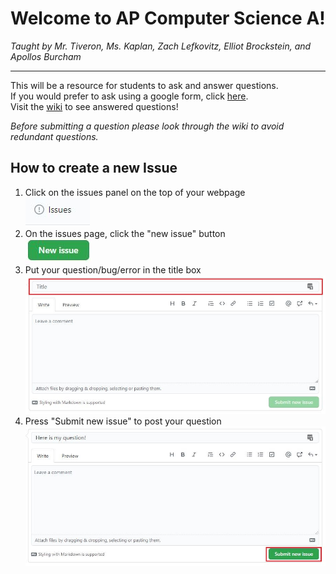 # Welcome to AP Computer Science A!
*Taught by Mr. Tiveron, Ms. Kaplan, Zach Lefkovitz, Elliot Brockstein, and Apollos Burcham*

---
This will be a resource for students to ask and answer questions. \
If you would prefer to ask using a google form, click [here](https://docs.google.com/forms/d/e/1FAIpQLSfuFh-9IUkqL2a2VW1twcTDm2s8BEC9hsQ0N_19QmsRytTdoA/viewform?usp=sf_link).\
Visit the [wiki](https://github.com/i-am-zach/AP-CS-A/wiki) to see answered questions!

*Before submitting a question please look through the wiki to avoid redundant questions.*

## How to create a new Issue
1. Click on the issues panel on the top of your webpage  
![Issue](https://raw.githubusercontent.com/i-am-zach/AP-CS-A/master/issues.JPG)
2. On the issues page, click the "new issue" button  
![New Issue](https://raw.githubusercontent.com/i-am-zach/AP-CS-A/master/new_issue.JPG)
3. Put your question/bug/error in the title box
![Issue Form](https://raw.githubusercontent.com/i-am-zach/AP-CS-A/master/issue_form.JPG)
4. Press "Submit new issue" to post your question  
![Submit new Issue](https://raw.githubusercontent.com/i-am-zach/AP-CS-A/master/Submit%20new%20issue.JPG)
